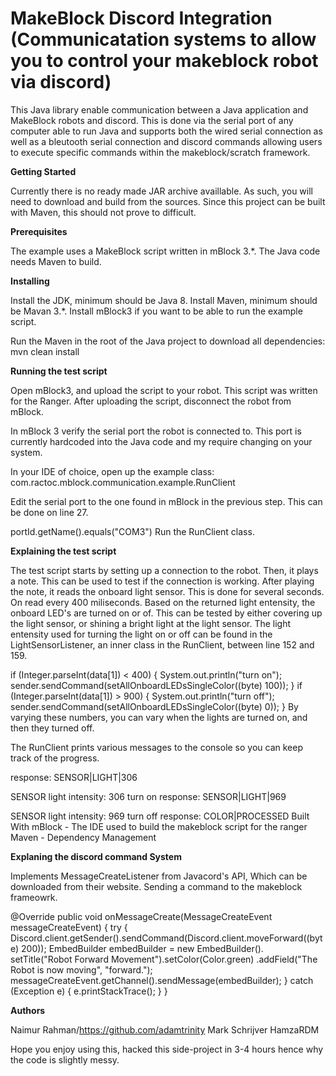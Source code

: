 <h1>MakeBlock Discord Integration (Communicatation systems to allow you to control your makeblock robot via discord)</h1>

This Java library enable communication between a Java application and MakeBlock robots and discord. This is done via the serial port of any computer able to run Java and supports both the wired serial connection as well as a bleutooth serial connection and discord commands allowing users to execute specific commands within the makeblock/scratch framework.

<b>Getting Started</b>

Currently there is no ready made JAR archive availlable. As such, you will need to download and build from the sources. Since this project can be built with Maven, this should not prove to difficult.

<b>Prerequisites</b>

The example uses a MakeBlock script written in mBlock 3.*. The Java code needs Maven to build.

<b>Installing</b>

Install the JDK, minimum should be Java 8. Install Maven, minimum should be Mavan 3.*. Install mBlock3 if you want to be able to run the example script.

Run the Maven in the root of the Java project to download all dependencies: mvn clean install

<b>Running the test script</b>

Open mBlock3, and upload the script to your robot. This script was written for the Ranger. After uploading the script, disconnect the robot from mBlock.

In mBlock 3 verify the serial port the robot is connected to. This port is currently hardcoded into the Java code and my require changing on your system.

In your IDE of choice, open up the example class: com.ractoc.mblock.communication.example.RunClient

Edit the serial port to the one found in mBlock in the previous step. This can be done on line 27.

portId.getName().equals("COM3")
Run the RunClient class.

<b>Explaining the test script</b>

The test script starts by setting up a connection to the robot. Then, it plays a note. This can be used to test if the connection is working. After playing the note, it reads the onboard light sensor. This is done for several seconds. On read every 400 miliseconds. Based on the returned light entensity, the onboard LED's are turned on or of. This can be tested by either covering up the light sensor, or shining a bright light at the light sensor. The light entensity used for turning the light on or off can be found in the LightSensorListener, an inner class in the RunClient, between line 152 and 159.

if (Integer.parseInt(data[1]) < 400) {
    System.out.println("turn on");
    sender.sendCommand(setAllOnboardLEDsSingleColor((byte) 100));
}
if (Integer.parseInt(data[1]) > 900) {
    System.out.println("turn off");
    sender.sendCommand(setAllOnboardLEDsSingleColor((byte) 0));
}
By varying these numbers, you can vary when the lights are turned on, and then they turned off.

The RunClient prints various messages to the console so you can keep track of the progress.

response: SENSOR|LIGHT|306

SENSOR
light intensity: 306
turn on
response: SENSOR|LIGHT|969
  
SENSOR
light intensity: 969
turn off
response: COLOR|PROCESSED
Built With
mBlock - The IDE used to build the makeblock script for the ranger
Maven - Dependency Management

<b>Explaning the discord command System</b>

Implements MessageCreateListener from Javacord's API, Which can be downloaded from their website.
Sending a command to the makeblock frameowrk.

@Override
    public void onMessageCreate(MessageCreateEvent messageCreateEvent) {
    	try {
    		Discord.client.getSender().sendCommand(Discord.client.moveForward((byte) 200));
            EmbedBuilder embedBuilder = new EmbedBuilder().
                    setTitle("Robot Forward Movement").setColor(Color.green)
                    .addField("The Robot is now moving", "forward."); 
            messageCreateEvent.getChannel().sendMessage(embedBuilder);
    	} catch (Exception e) {
    		e.printStackTrace();
    	}
    }

<b>Authors</b>

Naimur Rahman/https://github.com/adamtrinity
Mark Schrijver
HamzaRDM


Hope you enjoy using this, hacked this side-project in 3-4 hours hence why the code is slightly messy.
